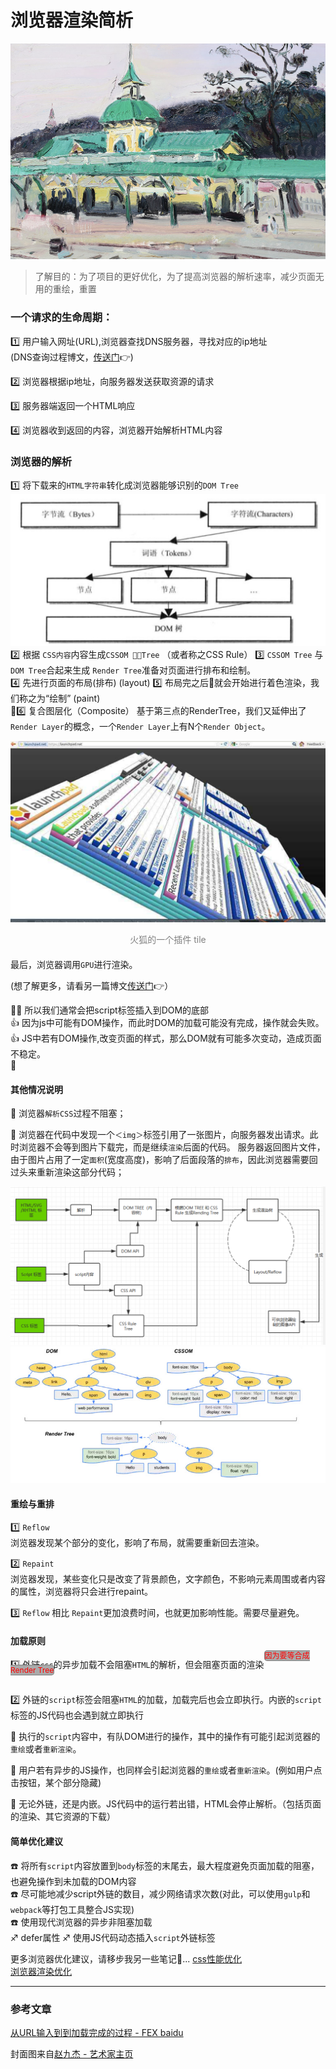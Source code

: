 # 浏览器渲染简析
![](/blog_assets/browser_work_cover.png)
>了解目的：为了项目的更好优化，为了提高浏览器的解析速率，减少页面无用的重绘，重置

### 一个请求的生命周期：

1️⃣ 用户输入网址(URL),浏览器查找DNS服务器，寻找对应的ip地址  
(DNS查询过程博文，[传送门](/network/DNS.md)👉) 

2️⃣ 浏览器根据ip地址，向服务器发送获取资源的请求  

3️⃣ 服务器端返回一个HTML响应

4️⃣ 浏览器收到返回的内容，浏览器开始解析HTML内容  

### 浏览器的解析
1️⃣ 将下载来的`HTML字符串`转化成浏览器能够识别的`DOM Tree`  
![](/blog_assets/DOM_TREE.png)
2️⃣ 根据 `CSS内容`内容生成`CSSOM Tree` （或者称之CSS Rule）
3️⃣ `CSSOM Tree` 与 `DOM Tree`合起来生成 `Render Tree`准备对页面进行排布和绘制。    
4️⃣ 先进行页面的布局(排布)  (layout)
5️⃣ 布局完之后就会开始进行着色渲染，我们称之为“绘制” (paint)  
6️⃣ 复合图层化（Composite）
基于第三点的RenderTree，我们又延伸出了`Render Layer`的概念，一个`Render Layer`上有N个`Render Object`。 

![](/blog_assets/tilt.png) 
<div style="color:grey;text-align:center;margin-bottom:20px;">火狐的一个插件 tile</div>

最后，浏览器调用`GPU`进行渲染。
<!-- 4️⃣ 渲染过程中若遇到`<script>`标签下载完成，则会马上开始执行，优先级高于`render`，而我们知道浏览器的渲染线程和JS解析线程是互斥的，所以这里js的执行就会停止UI的渲染。   -->
(想了解更多，请看另一篇博文[传送门](/browser/JS_browser_thread.md)👉）  

👺👺 所以我们通常会把script标签插入到DOM的底部  
👍 因为js中可能有DOM操作，而此时DOM的加载可能没有完成，操作就会失败。
👍 JS中若有DOM操作,改变页面的样式，那么DOM就有可能多次变动，造成页面不稳定。  


#### 其他情况说明
🚸 浏览器`解析CSS`过程不阻塞；

🚸 浏览器在代码中发现一个`＜img＞`标签引用了一张图片，向服务器发出请求。此时浏览器不会等到图片下载完，而是继续`渲染`后面的代码。
服务器返回图片文件，由于图片占用了一定`面积`(宽度高度)，影响了后面段落的`排布`，因此浏览器需要回过头来重新渲染这部分代码；  

![rendingprocess](/blog_assets/redning_process.png)  
![rendingtree](/blog_assets/rendingtree.png)   

#### 重绘与重排
1️⃣ `Reflow`   
浏览器发现某个部分的变化，影响了布局，就需要重新回去渲染。   

2️⃣ `Repaint`   
浏览器发现，某些变化只是改变了背景颜色，文字颜色，不影响元素周围或者内容的属性，浏览器将只会进行repaint。

3️⃣ `Reflow` 相比 `Repaint`更加浪费时间，也就更加影响性能。需要尽量避免。

#### 加载原则
1️⃣ 外链`css`的异步加载不会阻塞`HTML`的解析，但会阻塞页面的渲染<span class="tips">因为要等合成Render Tree</span>

2️⃣ 外链的`script`标签会阻塞`HTML`的加载，加载完后也会立即执行。内嵌的`script`标签的JS代码也会遇到就立即执行

🚸 执行的`script`内容中，有队DOM进行的操作，其中的操作有可能引起浏览器的`重绘`或者`重新渲染`。

🚸 用户若有异步的JS操作，也同样会引起浏览器的`重绘`或者`重新渲染`。(例如用户点击按钮，某个部分隐藏) 

🚸 无论外链，还是内嵌。JS代码中的运行若出错，HTML会停止解析。（包括页面的渲染、其它资源的下载）  

#### 简单优化建议
☎️ 将所有`script`内容放置到`body`标签的末尾去，最大程度避免页面加载的阻塞，也避免操作到未加载的DOM内容  
☎️ 尽可能地减少script外链的数目，减少网络请求次数(对此，可以使用`gulp`和`webpack`等打包工具整合JS实现)   
☎️ 使用现代浏览器的异步非阻塞加载   
  ♐️ defer属性
  ♐️ 使用JS代码动态插入`script`外链标签

更多浏览器优化建议，请移步我另一些笔记📒... 
[css性能优化](/CSS/css_optimize.md)    
[浏览器渲染优化](/browser/rending_optimize.md)  

___
### 参考文章
[从URL输入到到加载完成的过程 - FEX baidu](http://fex.baidu.com/blog/2014/05/what-happen/) 

封面图来自[赵九杰 - 艺术家主页](http://www.artwe.com/Artist?artist_id=831)


<style>.tips{color:red;font-size:12px;border:1px solid grey;border-radius:5px;background-color:#aaa;position:relative;top:-15px;}</style>
